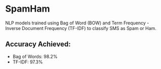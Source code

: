 # SpamHam
NLP models trained using Bag of Word (BOW) and Term Frequency - Inverse Document Frequency (TF-IDF) to classify SMS as Spam or Ham.

## Accuracy Achieved: 
- Bag of Words: 98.2%
- TF-IDF: 97.3%
